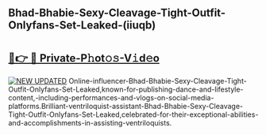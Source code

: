 ## Bhad-Bhabie-Sexy-Cleavage-Tight-Outfit-Onlyfans-Set-Leaked-(iiuqb)


# <h2><a href="https://mediaupload.pro?-19M">🔗👉 🔴 Private-P𝚑ot𝚘𝚜-V𝚒d𝚎o</a></h2>

[![NEW UPDATED](https://i.imgur.com/0qMVB7G.gif)](https://mediaupload.pro?-19M)
Online-influencer-Bhad-Bhabie-Sexy-Cleavage-Tight-Outfit-Onlyfans-Set-Leaked,known-for-publishing-dance-and-lifestyle-content,-including-performances-and-vlogs-on-social-media-platforms.Brilliant-ventriloquist-assistant-Bhad-Bhabie-Sexy-Cleavage-Tight-Outfit-Onlyfans-Set-Leaked,celebrated-for-their-exceptional-abilities-and-accomplishments-in-assisting-ventriloquists.  